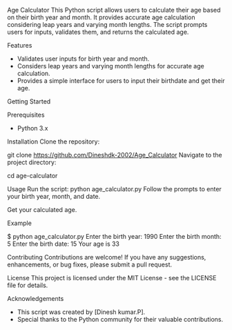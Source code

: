 Age Calculator
This Python script allows users to calculate their age based on their birth year and month. It provides accurate age calculation considering leap years and varying month lengths. The script prompts users for inputs, validates them, and returns the calculated age.

Features
* Validates user inputs for birth year and month.
* Considers leap years and varying month lengths for accurate age calculation.
* Provides a simple interface for users to input their birthdate and get their age.

Getting Started

Prerequisites
* Python 3.x

Installation
Clone the repository:

git clone https://github.com/Dineshdk-2002/Age_Calculator
Navigate to the project directory:

cd age-calculator

Usage
Run the script:
python age_calculator.py
Follow the prompts to enter your birth year, month, and date.

Get your calculated age.

Example

$ python age_calculator.py
Enter the birth year: 1990
Enter the birth month: 5
Enter the birth date: 15
Your age is 33

Contributing
Contributions are welcome! If you have any suggestions, enhancements, or bug fixes, please submit a pull request.

License
This project is licensed under the MIT License - see the LICENSE file for details.

Acknowledgements
* This script was created by [Dinesh kumar.P].
* Special thanks to the Python community for their valuable contributions.
